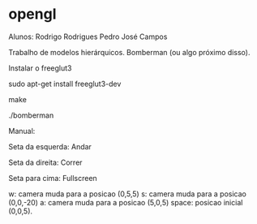 # opengl

Alunos: Rodrigo Rodrigues
Pedro José Campos

Trabalho de modelos hierárquicos.
Bomberman (ou algo próximo disso).

Instalar o freeglut3

sudo apt-get install freeglut3-dev 

make

./bomberman

Manual:

Seta da esquerda: Andar

Seta da direita: Correr

Seta para cima: Fullscreen

w: camera muda para a posicao (0,5,5)
s: camera muda para a posicao (0,0,-20)
a: camera muda para a posicao (5,0,5)
space: posicao inicial (0,0,5).

